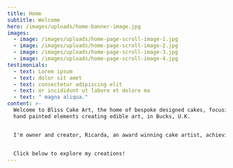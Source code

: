 ```yaml
---
title: Home
subtitle: Welcome
hero: /images/uploads/home-banner-image.jpg
images:
  - image: /images/uploads/home-page-scroll-image-1.jpg
  - image: /images/uploads/home-page-scroll-image-2.jpg
  - image: /images/uploads/home-page-scroll-image-3.jpg
  - image: /images/uploads/home-page-scroll-image-4.jpg
testimonials:
  - text: Lorem ipsum
  - text: dolor sit amet
  - text: consectetur adipiscing elit
  - text: or incididunt ut labore et dolore ma
  - text: " magna aliqua."
content: >-
  Welcome to Bliss Cake Art, the home of bespoke designed cakes, focusing on
  hand painted elements creating edible art, in Bucks, U.K. 


  I'm owner and creator, Ricarda, an award winning cake artist, achieving a Gold award in Cake International 2023 in the Hand Painted Category. I pride myself in creating memorable cakes, which are bespoke, unique and individual to each person and their vision.


  Click below to explore my creations!
---
```

